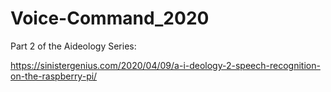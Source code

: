 # Voice-Command_2020

Part 2 of the Aideology Series: 

https://sinistergenius.com/2020/04/09/a-i-deology-2-speech-recognition-on-the-raspberry-pi/

